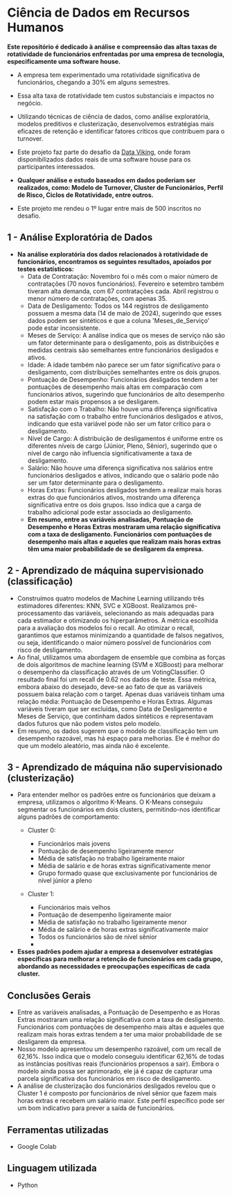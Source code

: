 # Ciência de Dados em Recursos Humanos

**Este repositório é dedicado à análise e compreensão das altas taxas de rotatividade de funcionários enfrentadas por uma empresa de tecnologia, especificamente uma software house.**
- A empresa tem experimentado uma rotatividade significativa de funcionários, chegando a 30% em alguns semestres. 
- Essa alta taxa de rotatividade tem custos substanciais e impactos no negócio.
- Utilizando técnicas de ciência de dados, como análise exploratória, modelos preditivos e clusterização, desenvolvemos estratégias mais eficazes de retenção e identificar fatores críticos que contribuem para o turnover.

-  Este projeto faz parte do desafio da [Data Viking](https://www.dataviking.com.br/), onde foram disponibilizados dados reais de uma software house para os participantes interessados.
-  **Qualquer análise e estudo baseados em dados poderiam ser realizados, como: Modelo de Turnover, Cluster de Funcionários, Perfil de Risco, Ciclos de Rotatividade, entre outros.**
-  Este projeto me rendeu o 1º lugar entre mais de 500 inscritos no desafio.


## 1 -  Análise Exploratória de Dados
- **Na análise exploratória dos dados relacionados à rotatividade de funcionários, encontramos os seguintes resultados, apoiados por testes estatísticos:**
  - Data de Contratação: Novembro foi o mês com o maior número de contratações (70 novos funcionários). Fevereiro e setembro também tiveram alta demanda, com 67 contratações cada. Abril registrou o menor número de contratações, com apenas 35.
  - Data de Desligamento: Todos os 144 registros de desligamento possuem a mesma data (14 de maio de 2024), sugerindo que esses dados podem ser sintéticos e que a coluna 'Meses_de_Serviço' pode estar inconsistente.
  - Meses de Serviço: A análise indica que os meses de serviço não são um fator determinante para o desligamento, pois as distribuições e medidas centrais são semelhantes entre funcionários desligados e ativos.
  - Idade: A idade também não parece ser um fator significativo para o desligamento, com distribuições semelhantes entre os dois grupos.
  - Pontuação de Desempenho: Funcionários desligados tendem a ter pontuações de desempenho mais altas em comparação com funcionários ativos, sugerindo que funcionários de alto desempenho podem estar mais propensos a se desligarem.
  - Satisfação com o Trabalho: Não houve uma diferença significativa na satisfação com o trabalho entre funcionários desligados e ativos, indicando que esta variável pode não ser um fator crítico para o desligamento.
  - Nível de Cargo: A distribuição de desligamentos é uniforme entre os diferentes níveis de cargo (Júnior, Pleno, Sênior), sugerindo que o nível de cargo não influencia significativamente a taxa de desligamento.
  - Salário: Não houve uma diferença significativa nos salários entre funcionários desligados e ativos, indicando que o salário pode não ser um fator determinante para o desligamento.
  - Horas Extras: Funcionários desligados tendem a realizar mais horas extras do que funcionários ativos, mostrando uma diferença significativa entre os dois grupos. Isso indica que a carga de trabalho adicional pode estar associada ao desligamento.
  - **Em resumo, entre as variáveis analisadas, Pontuação de Desempenho e Horas Extras mostraram uma relação significativa com a taxa de desligamento. Funcionários com pontuações de desempenho mais altas e aqueles que realizam mais horas extras têm uma maior probabilidade de se desligarem da empresa.**

## 2 -  Aprendizado de máquina supervisionado (classificação)
- Construímos quatro modelos de Machine Learning utilizando três estimadores diferentes: KNN, SVC e XGBoost. Realizamos pré-processamento das variáveis, selecionando as mais adequadas para cada estimador e otimizando os hiperparâmetros. A métrica escolhida para a avaliação dos modelos foi o recall. Ao otimizar o recall, garantimos que estamos minimizando a quantidade de falsos negativos, ou seja, identificando o maior número possível de funcionários com risco de desligamento.
- Ao final, utilizamos uma abordagem de ensemble que combina as forças de dois algoritmos de machine learning (SVM e XGBoost) para melhorar o desempenho da classificação através de um VotingClassifier. O resultado final foi um recall de 0.62 nos dados de teste. Essa métrica, embora abaixo do desejado, deve-se ao fato de que as variáveis possuem baixa relação com o target. Apenas duas variáveis tinham uma relação média: Pontuação de Desempenho e Horas Extras. Algumas variáveis tiveram que ser excluídas, como Data de Desligamento e Meses de Serviço, que continham dados sintéticos e representavam dados futuros que não podem vistos pelo modelo.
- Em resumo, os dados sugerem que o modelo de classificação tem um desempenho razoável, mas há espaço para melhorias. Ele é melhor do que um modelo aleatório, mas ainda não é excelente.

## 3 -  Aprendizado de máquina não supervisionado (clusterização)
- Para entender melhor os padrões entre os funcionários que deixam a empresa, utilizamos o algoritmo K-Means. O K-Means conseguiu segmentar os funcionários em dois clusters, permitindo-nos identificar alguns padrões de comportamento:
  - Cluster 0:
    - Funcionários mais jovens
    - Pontuação de desempenho ligeiramente menor
    - Média de satisfação no trabalho ligeiramente maior
    - Média de salário e de horas extras significativamente menor
    - Grupo formado quase que exclusivamente por funcionários de nível júnior a pleno
   
  - Cluster 1:
    - Funcionários mais velhos
    - Pontuação de desempenho ligeiramente maior
    - Média de satisfação no trabalho ligeiramente menor
    - Média de salário e de horas extras significativamente maior
    - Todos os funcionários são de nível sênior
    - 
- **Esses padrões podem ajudar a empresa a desenvolver estratégias específicas para melhorar a retenção de funcionários em cada grupo, abordando as necessidades e preocupações específicas de cada cluster.**

## Conclusões Gerais
- Entre as variáveis analisadas, a Pontuação de Desempenho e as Horas Extras mostraram uma relação significativa com a taxa de desligamento. Funcionários com pontuações de desempenho mais altas e aqueles que realizam mais horas extras tendem a ter uma maior probabilidade de se desligarem da empresa.
- Nosso modelo apresentou um desempenho razoável, com um recall de 62,16%. Isso indica que o modelo conseguiu identificar 62,16% de todas as instâncias positivas reais (funcionários propensos a sair). Embora o modelo ainda possa ser aprimorado, ele já é capaz de capturar uma parcela significativa dos funcionários em risco de desligamento.
- A análise de clusterização dos funcionários desligados revelou que o Cluster 1 é composto por funcionários de nível sênior que fazem mais horas extras e recebem um salário maior. Este perfil específico pode ser um bom indicativo para prever a saída de funcionários.

## Ferramentas utilizadas

* Google Colab
  
## Linguagem utilizada

* Python

